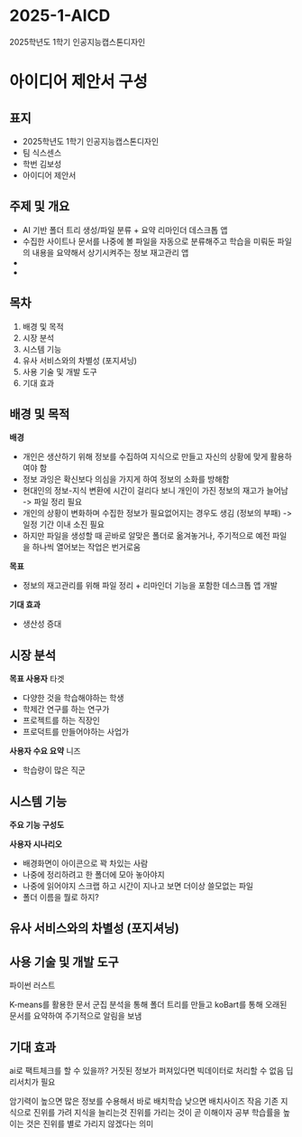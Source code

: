 # 2025-1-AICD
2025학년도 1학기 인공지능캡스톤디자인

# 아이디어 제안서 구성
## 표지
- 2025학년도 1학기 인공지능캡스톤디자인
- 팀 식스센스
- 학번 김보성
- 아이디어 제안서

## 주제 및 개요
- AI 기반 폴더 트리 생성/파일 분류 + 요약 리마인더 데스크톱 앱
- 수집한 사이트나 문서를 나중에 볼 파일을 자동으로 분류해주고 학습을 미뤄둔 파일의 내용을 요약해서 상기시켜주는 정보 재고관리 앱
- 
- 


## 목차
1. 배경 및 목적
2. 시장 분석
3. 시스템 기능
4. 유사 서비스와의 차별성 (포지셔닝)
5. 사용 기술 및 개발 도구
6. 기대 효과

## 배경 및 목적
**배경**
- 개인은 생산하기 위해 정보를 수집하여 지식으로 만들고 자신의 상황에 맞게 활용하여야 함
- 정보 과잉은 확신보다 의심을 가지게 하여 정보의 소화를 방해함
- 현대인의 정보-지식 변환에 시간이 걸리다 보니 개인이 가진 정보의 재고가 늘어남 -> 파일 정리 필요
- 개인의 상황이 변화하며 수집한 정보가 필요없어지는 경우도 생김 (정보의 부패) -> 일정 기간 이내 소진 필요
- 하지만 파일을 생성할 때 곧바로 알맞은 폴더로 옮겨놓거나, 주기적으로 예전 파일을 하나씩 열어보는 작업은 번거로움

**목표**
- 정보의 재고관리를 위해 파일 정리 + 리마인더 기능을 포함한 데스크톱 앱 개발   

**기대 효과**
- 생산성 증대   

## 시장 분석
**목표 사용자** 타겟
- 다양한 것을 학습해야하는 학생
- 학제간 연구를 하는 연구가
- 프로젝트를 하는 직장인
- 프로덕트를 만들어야하는 사업가

**사용자 수요 요약** 니즈
- 학습량이 많은 직군


## 시스템 기능
**주요 기능 구성도**

**사용자 시나리오**
- 배경화면이 아이콘으로 꽉 차있는 사람
- 나중에 정리하려고 한 폴더에 모아 놓아야지
- 나중에 읽어야지 스크랩 하고 시간이 지나고 보면 더이상 쓸모없는 파일
- 폴더 이름을 뭘로 하지?

## 유사 서비스와의 차별성 (포지셔닝)

## 사용 기술 및 개발 도구
파이썬 러스트

K-means를 활용한 문서 군집 분석을 통해 폴더 트리를 만들고 koBart를 통해 오래된 문서를 요약하여 주기적으로 알림을 보냄

## 기대 효과



ai로 팩트체크를 할 수 있을까?
거짓된 정보가 퍼져있다면 빅데이터로 처리할 수 없음
딥리서치가 필요

암기력이 높으면 많은 정보를 수용해서 바로 배치학습
낮으면 배치사이즈 작음
기존 지식으로 진위를 가려 지식을 늘리는것
진위를 가리는 것이 곧 이해이자 공부
학습률을 높이는 것은 진위를 별로 가리지 않겠다는 의미
